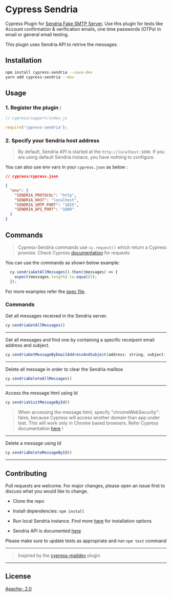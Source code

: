 # Cypress Sendria

Cypress Plugin for [Sendria Fake SMTP Server](https://github.com/msztolcman/sendria). Use this plugin for tests like Account confirmation & verification emails, one time passwords (OTPs) in email or general email testing.

This plugin uses Sendria API to retrive the messages.

## Installation

```bash
npm install cypress-sendria --save-dev
yarn add cypress-sendria --dev
```

## Usage

### 1. Register the plugin :

```JavaScript
// cypress/support/index.js

require('cypress-sendria');
```

### 2. Specify your Sendria host address

> By default, Sendria API is started at the `http://localhost:1080`. If you are using default Sendria instace, you have nothing to configure.

You can also use env vars in your `cypress.json` as below :

```json
// cypress/cypress.json

{
  "env": {
    "SENDRIA_PROTOCOL": "http",
    "SENDRIA_HOST": "localhost",
    "SENDRIA_SMTP_PORT": "1025",
    "SENDRIA_API_PORT": "1080"
  }
}
```

## Commands

> Cypress-Sendria commands use `cy.request()` which return a Cypress promise. Check Cypress [documentation](https://docs.cypress.io/api/commands/request.html) for requests

You can use the commands as shown below example:

```JavaScript
  cy.sendriaGetAllMessages().then((messages) => {
    expect(messages.length).to.equal(3);
  });
```

For more examples refer the [spec file](./cypress/integration/sendria.spec.js).

### Commands

Get all messages received in the Sendria server.

```JavaScript
cy.sendriaGetAllMessages()
```
---

Get all messages and find one by containing a specific receipent email address and subject.

```JavaScript
cy.sendriaGetMessageByEmailAddressAndSubject(address: string, subject: string)
```
---

Delete all message in order to clear the
Sendria mailbox

```JavaScript
cy.sendriaDeleteAllMessages()
```
---

Access the message html using Id

```JavaScript
cy.sendriaVisitMessageById()
```
> When accessing the message html, specify "chromeWebSecurity": false, because Cypress will access another domain than app under test. This will work only in Chrome based browsers. Refer Cypress documentation [here](https://docs.cypress.io/guides/guides/web-security#Disabling-Web-Security) !

---

Delete a message using Id

```JavaScript
cy.sendriaDeleteMessageById()
```
---

## Contributing

Pull requests are welcome. For major changes, please open an issue first to discuss what you would like to change.

- Clone the repo

- Install dependencies: `npm install`

- Run local Sendria instance. Find more [here](https://github.com/upgundecha/cypress-sendria) for installation options

- Sendria API is documented [here](https://github.com/msztolcman/sendria#api)

Please make sure to update tests as appropriate and run `npm test` command

---

> Inspired by the [cypress-maildev](https://github.com/Clebiez/cypress-maildev) plugin

---

## License

[Apache- 2.0](https://choosealicense.com/licenses/apache-2.0/)

